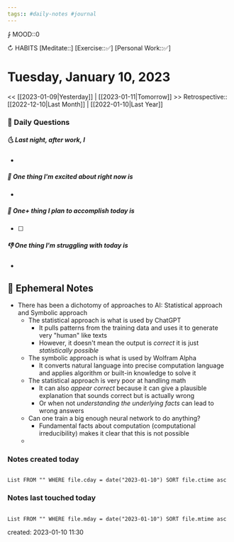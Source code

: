 ```yaml
---
tags:: #daily-notes #journal
---
```


⨑ MOOD::0

↻ HABITS
[Meditate::]
[Exercise::✅]
[Personal Work::✅]

# Tuesday, January 10, 2023

<< [[2023-01-09|Yesterday]] | [[2023-01-11|Tomorrow]] >>
Retrospective:: [[2022-12-10|Last Month]] | [[2022-01-10|Last Year]]

### 📅 Daily Questions

##### 🌜 Last night, after work, I

-

##### 🙌 One thing I'm excited about right now is

-

##### 🚀 One+ thing I plan to accomplish today is

- [ ]

##### 👎 One thing I'm struggling with today is

-

## 📝 Ephemeral Notes

- There has been a dichotomy of approaches to AI: Statistical approach and Symbolic approach
	- The statistical approach is what is used by ChatGPT
		- It pulls patterns from the training data and uses it to generate very "human" like texts
		- However, it doesn't mean the output is *correct* it is just *statistically possible*
	- The symbolic approach is what is used by Wolfram Alpha
		- It converts natural language into precise computation language and applies algorithm or built-in knowledge to solve it
	- The statistical approach is very poor at handling math
		- It can also *appear correct* because it can give a plausible explanation that sounds correct but is actually wrong
		- Or when not *understanding the underlying facts* can lead to wrong answers
	- Can one train a big enough neural network to do anything?
		- Fundamental facts about computation (computational irreducibility) makes it clear that this is not possible 
	- 

### Notes created today

```dataview

List FROM "" WHERE file.cday = date("2023-01-10") SORT file.ctime asc

```

### Notes last touched today

```dataview

List FROM "" WHERE file.mday = date("2023-01-10") SORT file.mtime asc

```

created: 2023-01-10 11:30
